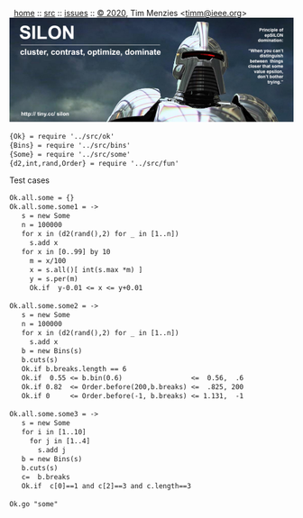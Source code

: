 <a name=top>&nbsp;</a><p>       
&nbsp;&nbsp;[home](http://tiny.cc/silon#top) ::
[src](https://github.com/timm/silon/raw/master/src) ::
[issues](http://tiny.cc/silon) ::
<a href="https://github.com/timm/silon/raw/master/raw/master/LICENSE.md">&copy; 2020</a>, Tim Menzies <<a href="mailto:timm@ieee.org">timm&commat;ieee.org</a>>
<br> [<img width=900 src="https://github.com/timm/silon/raw/master/etc/img/banner.jpg">](http://tiny.cc/silon)<br>


    {Ok} = require '../src/ok'
    {Bins} = require '../src/bins'
    {Some} = require '../src/some'
    {d2,int,rand,Order} = require '../src/fun'

Test cases

    Ok.all.some = {}
    Ok.all.some.some1 = ->
       s = new Some
       n = 100000
       for x in (d2(rand(),2) for _ in [1..n]) 
         s.add x
       for x in [0..99] by 10
         m = x/100
         x = s.all()[ int(s.max *m) ]  
         y = s.per(m)
         Ok.if  y-0.01 <= x <= y+0.01
       
    Ok.all.some.some2 = ->
       s = new Some
       n = 100000
       for x in (d2(rand(),2) for _ in [1..n]) 
         s.add x
       b = new Bins(s)
       b.cuts(s)
       Ok.if b.breaks.length == 6
       Ok.if  0.55 <= b.bin(0.6)                 <=  0.56,  .6
       Ok.if 0.82  <= Order.before(200,b.breaks) <=  .825, 200
       Ok.if 0     <= Order.before(-1, b.breaks) <= 1.131,  -1

    Ok.all.some.some3 = ->
       s = new Some
       for i in [1..10]
         for j in [1..4]
           s.add j
       b = new Bins(s)
       b.cuts(s)
       c=  b.breaks
       Ok.if  c[0]==1 and c[2]==3 and c.length==3

    Ok.go "some"
